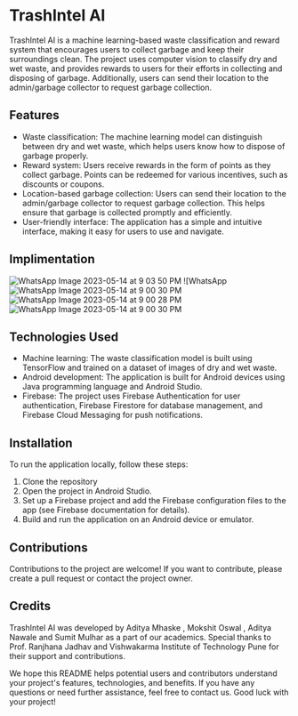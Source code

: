 

# TrashIntel AI

TrashIntel AI is a machine learning-based waste classification and reward system that encourages users to collect garbage and keep their surroundings clean. The project uses computer vision to classify dry and wet waste, and provides rewards to users for their efforts in collecting and disposing of garbage. Additionally, users can send their location to the admin/garbage collector to request garbage collection.

## Features

- Waste classification: The machine learning model can distinguish between dry and wet waste, which helps users know how to dispose of garbage properly.
- Reward system: Users receive rewards in the form of points as they collect garbage. Points can be redeemed for various incentives, such as discounts or coupons.
- Location-based garbage collection: Users can send their location to the admin/garbage collector to request garbage collection. This helps ensure that garbage is collected promptly and efficiently.
- User-friendly interface: The application has a simple and intuitive interface, making it easy for users to use and navigate.

## Implimentation
![WhatsApp Image 2023-05-14 at 9 03 50 PM](https://github.com/moky1477/TrashIntelAI/assets/99066510/b91693ab-0819-4c2e-9675-cc0630ca9bff)
![WhatsApp ![WhatsApp Image 2023-05-14 at 9 00 30 PM](https://github.com/moky1477/TrashIntelAI/assets/99066510/71b443cd-adb6-4682-a64b-0542f4ec373c)
![WhatsApp Image 2023-05-14 at 9 00 28 PM](https://github.com/moky1477/TrashIntelAI/assets/99066510/cb7e1a36-5a0e-4605-9dac-6be8559ca0df)
![WhatsApp Image 2023-05-14 at 9 00 30 PM](https://github.com/moky1477/TrashIntelAI/assets/99066510/08050fd9-03a3-440d-8f73-d9c28ff9fd91)

## Technologies Used

- Machine learning: The waste classification model is built using TensorFlow and trained on a dataset of images of dry and wet waste.
- Android development: The application is built for Android devices using Java programming language and Android Studio.
- Firebase: The project uses Firebase Authentication for user authentication, Firebase Firestore for database management, and Firebase Cloud Messaging for push notifications.

## Installation

To run the application locally, follow these steps:

1. Clone the repository
2. Open the project in Android Studio.
3. Set up a Firebase project and add the Firebase configuration files to the app (see Firebase documentation for details).
4. Build and run the application on an Android device or emulator.

## Contributions

Contributions to the project are welcome! If you want to contribute, please create a pull request or contact the project owner.

## Credits

TrashIntel AI was developed by Aditya Mhaske , Mokshit Oswal , Aditya Nawale and Sumit Mulhar as a part of our academics. Special thanks to Prof. Ranjhana Jadhav and Vishwakarma Institute of Technology Pune for their support and contributions.


We hope this README helps potential users and contributors understand your project's features, technologies, and benefits. If you have any questions or need further assistance, feel free to contact us. Good luck with your project!

